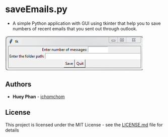 # saveEmails.py
* A simple Python application with GUI using tkinter that help you to save numbers of recent emails that you sent out through outlook.

![](https://github.com/ichomchom/saveEmails/blob/master/saveEmails.PNG)

## Authors

* **Huey Phan** - [ichomchom](https://github.com/ichomchom)


## License

This project is licensed under the MIT License - see the [LICENSE.md](LICENSE.md) file for details
